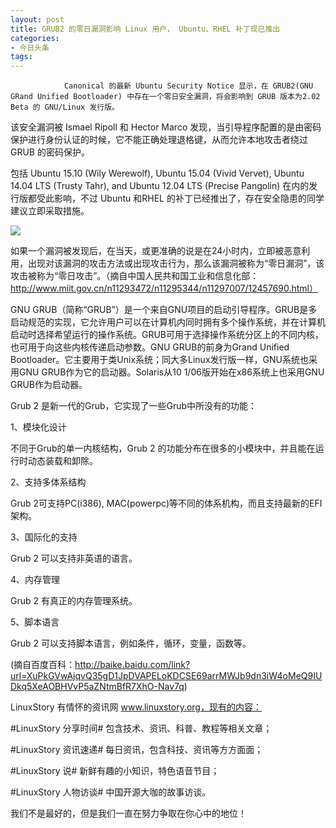 ```yaml
---
layout: post
title: GRUB2 的零日漏洞影响 Linux 用户， Ubuntu、RHEL 补丁现已推出
categories:
- 今日头条
tags:
---
```

				Canonical 的最新 Ubuntu Security Notice 显示，在 GRUB2(GNU GRand Unified Bootloader) 中存在一个零日安全漏洞，将会影响到 GRUB 版本为2.02 Beta 的 GNU/Linux 发行版。

该安全漏洞被 Ismael Ripoll 和 Hector Marco 发现，当引导程序配置的是由密码保护进行身份认证的时候，它不能正确处理退格键，从而允许本地攻击者绕过 GRUB 的密码保护。

包括 Ubuntu 15.10 (Wily Werewolf), Ubuntu 15.04 (Vivid Vervet), Ubuntu 14.04 LTS (Trusty Tahr), and Ubuntu 12.04 LTS (Precise Pangolin) 在内的发行版都受此影响，不过 Ubuntu 和RHEL 的补丁已经推出了，存在安全隐患的同学建议立即采取措施。

![](http://p3.pstatp.com/large/10672/3628252718)

如果一个漏洞被发现后，在当天，或更准确的说是在24小时内，立即被恶意利用，出现对该漏洞的攻击方法或出现攻击行为，那么该漏洞被称为“零日漏洞”，该攻击被称为“零日攻击”。（摘自中国人民共和国工业和信息化部：http://www.miit.gov.cn/n11293472/n11295344/n11297007/12457690.html）

GNU GRUB（简称“GRUB”）是一个来自GNU项目的启动引导程序。GRUB是多启动规范的实现，它允许用户可以在计算机内同时拥有多个操作系统，并在计算机启动时选择希望运行的操作系统。GRUB可用于选择操作系统分区上的不同内核，也可用于向这些内核传递启动参数。GNU GRUB的前身为Grand Unified Bootloader。它主要用于类Unix系统；同大多Linux发行版一样，GNU系统也采用GNU GRUB作为它的启动器。Solaris从10 1/06版开始在x86系统上也采用GNU GRUB作为启动器。

Grub 2 是新一代的Grub，它实现了一些Grub中所没有的功能：

1、模块化设计

不同于Grub的单一内核结构，Grub 2 的功能分布在很多的小模块中，并且能在运行时动态装载和卸除。

2、支持多体系结构

Grub 2可支持PC(i386), MAC(powerpc)等不同的体系机构，而且支持最新的EFI架构。

3、国际化的支持

Grub 2 可以支持非英语的语言。

4、内存管理

Grub 2 有真正的内存管理系统。

5、脚本语言

Grub 2 可以支持脚本语言，例如条件，循环，变量，函数等。

(摘自百度百科：http://baike.baidu.com/link?url=XuPkGVwAjqvQ35gD1JpDVAPELoKDCSE69arrMWJb9dn3iW4oMeQ9IUDkq5XeAOBHVvP5aZNtmBfR7XhO-Nav7q)

LinuxStory 有情怀的资讯网 www.linuxstory.org，现有的内容：

#LinuxStory 分享时间# 包含技术、资讯、科普、教程等相关文章；

#LinuxStory 资讯速递# 每日资讯，包含科技、资讯等方方面面；

#LinuxStory 说# 新鲜有趣的小知识，特色语音节目；

#LinuxStory 人物访谈# 中国开源大咖的故事访谈。

我们不是最好的，但是我们一直在努力争取在你心中的地位！
